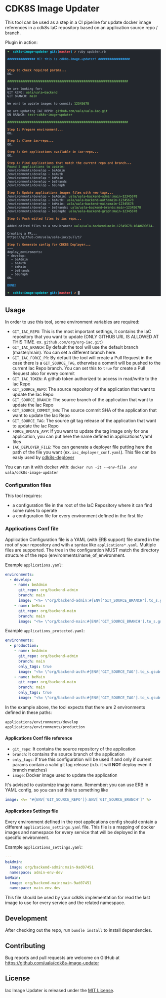 # CDK8S Image Updater

This tool can be used as a step in a CI pipeline for update docker image references in a cdk8s IaC repository based on an application source repo / branch.

Plugin in action:

![Execution](/example.png)

## Usage

In order to use this tool, some environment variables are required:
* `GIT_IAC_REPO`: This is the most important settings, it contains the IaC repository that you want to update (ONLY GITHUB URL IS ALLOWED AT THIS TIME. ex. `github.com/org/org-iac.git`)
* `GIT_IAC_BRANCH`: By default the tool will use the default branch (master/main). You can set a different branch here.
* `GIT_IAC_FORCE_PR`: By default the tool will create a Pull Request in the case there is a `GIT_SOURCE_TAG`, otherwise a commit will be pushed to the current Iac Repo branch. You can set this to `true` for create a Pull Request also for every commit
* `GIT_IAC_TOKEN`: A github token authorized to access in read/write to the Iac Repo
* `GIT_SOURCE_REPO`: The source repository of the application that want to update the Iac Repo
* `GIT_SOURCE_BRANCH`: The source branch of the application that want to update the Iac Repo
* `GIT_SOURCE_COMMIT_SHA`: The source commit SHA of the application that want to update the Iac Repo
* `GIT_SOURCE_TAG`: The source git tag release of the application that want to update the Iac Repo
* `FORCE_UPDATE_APP`: If you want to update the tag image only for one application, you can put here the name defined in applications*.yaml files
* `IAC_DEPLOYER_FILE`: You can generate a deployer file putting here the path of the file you want (ex. `iac_deployer_conf.yaml`). This file can be easly used by [cdk8s-deployer](https://github.com/uala/cdk8s-deployer)

You can run it with docker with:
`docker run -it --env-file .env uala/cdk8s-image-updater`

### Configuration files

This tool requires:
- a configuration file in the root of the IaC Repository where it can find some rules to operate
- a configuration file for every environment defined in the first file

### Applications Conf file
Application Configuration file is a YAML (with ERB support) file stored in the root of your repository and with a syntax like `applications*.yaml`.
Multiple files are supported.
The tree in the configuration MUST match the directory structure of the repo (environments/name_of_environment.

Example `applications.yaml`:
```yaml
environments:
  - develop:
    - name: beAdmin
      git_repo: org/backend-admin
      branch: main
      image: "<%= \"org/backend-admin:#{ENV['GIT_SOURCE_BRANCH'].to_s.gsub(/\/+/, '-')}-#{ENV['GIT_SOURCE_COMMIT_SHA'].to_s[0, 8]}\" %>"
    - name: beMain
      git_repo: org/backend-main
      branch: main
      image: "<%= \"org/backend-main:#{ENV['GIT_SOURCE_BRANCH'].to_s.gsub(/\/+/, '-')}-#{ENV['GIT_SOURCE_COMMIT_SHA'].to_s[0, 8]}\" %>"
```

Example `applications_protected.yaml`:
```yaml
environments:
  - production:
    - name: beAdmin
      git_repo: org/backend-admin
      branch: main
      only_tags: true
      image: "<%= \"org/backend-auth:#{ENV['GIT_SOURCE_TAG'].to_s.gsub(/\/+/, '-')}\" %>"
    - name: beMain
      git_repo: org/backend-main
      branch: main
      only_tags: true
      image: "<%= \"org/backend-auth:#{ENV['GIT_SOURCE_TAG'].to_s.gsub(/\/+/, '-')}\" %>"
```

In the example above, the tool expects that there are 2 environments defined in these paths:
```
applications/environments/develop
applications/environments/production
```

#### Applications Conf file reference

* `git_repo`: It contains the source repository of the application
* `branch`: It contains the source branch of the application
* `only_tags`: if true this configuration will be used if and only if current params contain a valid git tag release
(n.b. it will **NOT** deploy even if branch matches)
* `image`: Docker image used to update the application

It's advised to customize image name. Remember: you can use ERB in YAML config, so you can set this to something like

```yaml
image: <%= "#{ENV['GIT_SOURCE_REPO']}:ENV['GIT_SOURCE_BRANCH']" %>
```


#### Applications Settings file
Every environment defined in the root applications config should contain a different `applications_settings.yaml` file.
This file is a mapping of docker images and namespace for every service that will be deployed in the specific environment.

Example `applications_settings.yaml`:
```yaml
---
beAdmin:
  image: org/backend-admin:main-9ad07451
  namespace: admin-env-dev
beMain:
  image: org/backend-main:main-9ad07451
  namespace: main-env-dev
```

This file should be used by your cdk8s implementation for read the last image to use for every service and the related namespace.


## Development

After checking out the repo, run `bundle install` to install dependencies.

## Contributing

Bug reports and pull requests are welcome on GitHub at https://github.com/uala/cdk8s-image-updater

## License

Iac Image Updater is released under the [MIT License](https://opensource.org/licenses/MIT).

